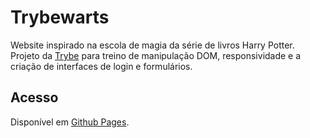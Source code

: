 # Trybewarts
Website inspirado na escola de magia da série de livros Harry Potter. Projeto da [Trybe](https://www.betrybe.com/) para treino de manipulação DOM, responsividade e a criação de interfaces de login e formulários.

## Acesso
Disponível em [Github Pages](https://pedrotrasfereti.github.io/trybe-trybewarts/).
